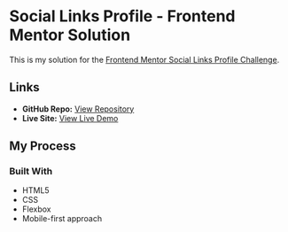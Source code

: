 # Social Links Profile - Frontend Mentor Solution  

This is my solution for the [Frontend Mentor Social Links Profile Challenge](https://www.frontendmentor.io/challenges/social-links-profile-UG32l9m6dQ).  

## Links  
- **GitHub Repo:** [View Repository](https://github.com/ateteN/social-links-profile)  
- **Live Site:** [View Live Demo](https://ateteN.github.io/social-links-profile/)  

## My Process  
### Built With  
- HTML5  
- CSS
- Flexbox  
- Mobile-first approach  
